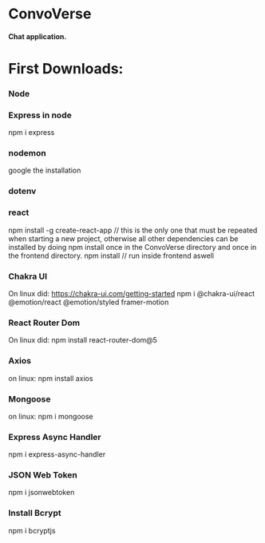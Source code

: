 # ConvoVerse

#### Chat application.

# First Downloads:

### Node

### Express in node
npm i express

### nodemon
google the installation

### dotenv

### react
npm install -g create-react-app // this is the only one that must be repeated when starting a new project, otherwise all other dependencies can be installed by doing npm install once in the ConvoVerse directory and once in the frontend directory.
npm install // run inside frontend aswell

### Chakra UI

On linux did:
https://chakra-ui.com/getting-started
npm i @chakra-ui/react @emotion/react @emotion/styled framer-motion

### React Router Dom

On linux did: npm install react-router-dom@5

### Axios

on linux: npm install axios

### Mongoose

on linux: npm i mongoose

### Express Async Handler

npm i express-async-handler

### JSON Web Token

npm i jsonwebtoken

### Install Bcrypt

npm i bcryptjs


